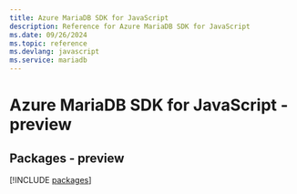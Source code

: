 ```yaml
---
title: Azure MariaDB SDK for JavaScript
description: Reference for Azure MariaDB SDK for JavaScript
ms.date: 09/26/2024
ms.topic: reference
ms.devlang: javascript
ms.service: mariadb
---
```

# Azure MariaDB SDK for JavaScript - preview
## Packages - preview
[!INCLUDE [packages](mariadb-index.md)]